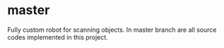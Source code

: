 # master
Fully custom robot for scanning objects. In master branch are all source codes implemented in this project.
